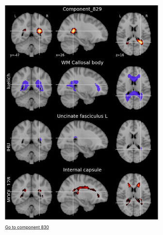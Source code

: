 


![829](preliminary/829.jpg "Component 829")

[Go to component 830](https://parietal-inria.github.io/MODL_atlas/1024/830 "Component 830")